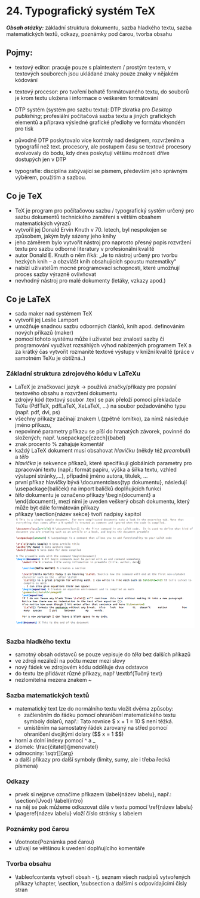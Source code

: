 # 24. Typografický systém TeX

***Obsah otázky:*** základní struktura dokumentu, sazba hladkého textu, sazba matematických textů, odkazy, poznámky pod čarou, tvorba obsahu

## Pojmy: 
- textový editor: pracuje pouze s plaintextem / prostým textem, v textových souborech jsou ukládané znaky pouze znaky v nějakém kódování
- textový procesor: pro tvoření bohatě formátovaného textu, do souborů je krom textu uložena i informace o veškerém formátování
- DTP systém (systém pro sazbu textu): DTP zkratka pro *Desktop publishing*; profesiální počítačová sazba textu a jiných grafických elementů a příprava výsledné grafické předlohy ve formátu vhondém pro tisk
- původně DTP poskytovalo více kontroly nad designem, rozvržením a typografií než text. procesory, ale postupem času se textové procesory evolvovaly do bodu, kdy dnes poskytují většinu možností dříve dostupých jen v DTP

- typografie: disciplína zabývající se písmem, především jeho správným výběrem, použitím a sazbou.

## Co je TeX
- TeX je program pro počítačovou sazbu / typografický systém určený pro sazbu dokumentů technického zaměření s větším obsahem matematických výrazů
- vytvořil jej Donald Ervin Knuth v 70. letech, byl nespokojen se způsobem, jakým byly sázeny jeho knihy
- jeho záměrem bylo vytvořit nástroj pro naprosto přesný popis rozvržení textu pro sazbu odborné literatury v profesionální kvalitě
- autor Donald E. Knuth o něm říká: „Je to nástroj určený pro tvorbu hezkých knih – a obzvlášt knih obsahujících spoustu matematiky"
- nabízí uživatelům mocné programovací schopnosti, které umožňují proces sazby výrazně ovlivňovat
- nevhodný nástroj pro malé dokumenty (letáky, vzkazy apod.)

## Co je LaTeX
- sada maker nad systémem TeX
- vytvořil jej Leslie Lamport
- umožňuje snadnou sazbu odborných článků, knih apod. definováním nových příkazů (maker)
- pomocí tohoto systému může i uživatel bez znalostí sazby či programování využívat rozsáhlých výhod nabízených programem TeX a za krátký čas vytvořit rozmanité textové výstupy v knižní kvalitě (práce v samotném TeXu je obtížná..)  

### Základní struktura zdrojového kódu v LaTeXu
- LaTeX je značkovací jazyk -> používá značky/příkazy pro popsání textového obsahu a rozvržení dokumentu
- zdrojvý kód (textový soubor .tex) se pak přeloží pomocí překladače TeXu (PdfTeX, pdfLaTeX, XeLaTeX, ...) na soubor požadováného typu (např. pdf, dvi, ps)
- všechny příkazy začínají znakem \\ (zpětné lomítko), za nímž následuje jméno příkazu, 
- nepovinné parametry příkazu se píší do hranatých závorek, povinné do složených; např. \usepackage[czech]{babel}
- znak procento % zahajuje komentář
- každý LaTeX dokument musí obsahovat *hlavičku* (někdy též *preambuli*) a *tělo*
- *hlavička* je sekvence příkazů, které specifikují globálních parametry pro zpracování textu (např.: formát papíru, výška a šířka textu, vzhled výstupní stránky,...), případně jméno autora, titulek, ...
- první příkaz hlavičky bývá \documentclass{typ dokumentu}, následují \usepackage{balíček} na import balíčků doplňujících funkcí
- *tělo* dokumentu je označeno příkazy \begin{document} a \end{document}, mezi nimi je uveden veškerý obsah dokumentu, který může být dále formátován příkazy
- příkazy \section{název sekce} tvoří nadpisy kapitol
![](./Sample_doc.png)

### Sazba hladkého textu
- samotný obsah odstavců se pouze vepisuje do *těla* bez dalších příkazů
- ve zdroji nezáleží na počtu mezer mezi slovy
- nový řádek ve zdrojovém kódu odděluje dva odstavce
- do textu lze přidávat různé příkazy, např \textbf{Tučný text}
- nezlomitelná mezera znakem ~

### Sazba matematických textů
- matematický text lze do normálního textu vložit dvěma způsoby:
	- začleněním do řádku pomocí ohraničení matematického textu symboly dolarů, např.: Tato rovnice \$ x + 1 = 10 \$ není těžká.
	- umístěním na samostatný řádek zarovaný na střed pomocí ohraničení dvojitými dolary (\$\$ x = 1 \$\$)
- horní a dolní indexy pomocí ^ a _
- zlomek: \frac{čitatel}{jmenovatel}
- odmocniny: \sqtr[]{arg}
- a další přikazy pro další symboly (limity, sumy, ale i třeba řecká písmena)

### Odkazy
- prvek si nejprve označíme příkazem \label{název labelu}, např.: \section{Úvod} \label{intro}
- na něj se pak můžeme odkazovat dále v textu pomocí \ref{název labelu}
- \pageref{název labelu} vloží číslo stránky s labelem

### Poznámky pod čarou
- \footnote{Poznámka pod čarou}
- užívají se většinou k uvedení doplňujícího komentáře

### Tvorba obsahu
- \tableofcontents vytvoří obsah - tj. seznam všech nadpisů vytvořených příkazy \chapter, \section, \subsection a dalšími s odpovídajícími čísly stran
